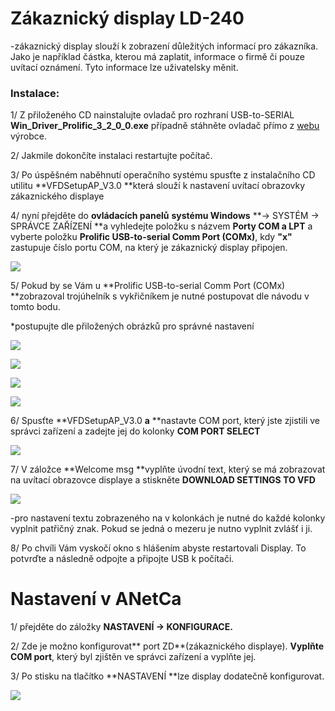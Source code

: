 # Zákaznický display LD-240

-zákaznický display slouží k zobrazení důležitých informací pro zákazníka. Jako je například částka, kterou má zaplatit, informace o firmě či pouze uvítací oznámení. Tyto informace lze uživatelsky měnit.

### Instalace:

1/ Z přiloženého CD nainstalujte ovladač pro rozhraní USB-to-SERIAL **Win\_Driver\_Prolific\_3\_2\_0\_0.exe** případně stáhněte ovladač přímo z [webu](http://www.w9lrt.com/default/assets/File/baofengprolificvista.zip "WEBU") výrobce.

2/ Jakmile dokončíte instalaci restartujte počítač.

3/ Po úspěšném naběhnutí operačního systému spusťte z instalačního CD utilitu **VFDSetupAP\_V3.0 **která slouží k nastavení uvítací obrazovky zákaznického displaye

4/ nyní přejděte do **ovládacích panelů** **systému Windows** **-&gt; SYSTÉM -&gt; SPRÁVCE ZAŘÍZENÍ **a vyhledejte položku s názvem **Porty COM a LPT** a vyberte položku **Prolific USB-to-serial Comm Port \(COMx\)**, kdy **"x"** zastupuje číslo portu COM, na který je zákaznický display připojen.

![](/assets/ZD-spravce-zarizeni.JPG)

5/ Pokud by se Vám u **Prolific USB-to-serial Comm Port \(COMx\) **zobrazoval trojúhelník s vykřičníkem je nutné postupovat dle návodu v tomto bodu.

\*postupujte dle přiložených obrázků pro správné nastavení

![](/assets/ZD-aktualizace-ovladace.jpg)

![](/assets/ZD-aktualizace-ovladace-2.jpg)

![](/assets/ZD-aktualizace-ovladace-3.JPG)

![](/assets/ZD-aktualizace-ovladace-4.jpg)



6/ Spusťte **VFDSetupAP\_V3.0 **a** **nastavte COM port, který jste zjistili ve správci zařízení a zadejte jej do kolonky **COM PORT SELECT**

![](/assets/ZD-program-1.jpg)



7/ V záložce **Welcome msg **vyplňte úvodní text, který se má zobrazovat na uvítací obrazovce displaye a stiskněte **DOWNLOAD SETTINGS TO VFD**

![](/assets/ZD-program-2.jpg)

-pro nastavení textu zobrazeného na v kolonkách je nutné do každé kolonky vyplnit patřičný znak. Pokud se jedná o mezeru je nutno vyplnit zvlášť i ji.



8/ Po chvíli Vám vyskočí okno s hlášením abyste restartovali Display. To potvrďte a následně odpojte a připojte USB k počítači.



# Nastavení v ANetCa

1/ přejděte do záložky **NASTAVENÍ -&gt; KONFIGURACE.**

2/ Zde je možno konfigurovat** port ZD**\(zákaznického displaye\). **Vyplňte COM port**, který byl zjištěn ve správci zařízení a vyplňte jej.

3/ Po stisku na tlačítko **NASTAVENÍ **lze display dodatečně konfigurovat.



![](/assets/ZD-anetca-nastaveni.jpg)



